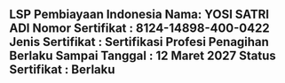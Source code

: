 LSP Pembiayaan Indonesia
Nama: YOSI SATRI ADI
Nomor Sertifikat	:	8124-14898-400-0422
Jenis Sertifikat	:	Sertifikasi Profesi Penagihan
Berlaku Sampai Tanggal	:	12 Maret 2027
Status Sertifikat	:	Berlaku
----
